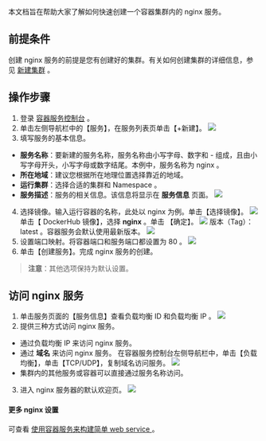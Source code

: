 本文档旨在帮助大家了解如何快速创建一个容器集群内的 nginx 服务。

## 前提条件
创建 nginx 服务的前提是您有创建好的集群。有关如何创建集群的详细信息，参见 [新建集群](http://tce.fsphere.cn/document/product/457/9091) 。

## 操作步骤
1. 登录 [容器服务控制台](http://console.tce.fsphere.cn/ccs) 。
2. 单击左侧导航栏中的【服务】，在服务列表页单击【+新建】。
![](https://mc.qcloudimg.com/static/img/11f7f75d7b051a815da8bfe1e744a8e8/image.png)
3. 填写服务的基本信息。
 - **服务名称**：要新建的服务名称，服务名称由小写字母、数字和 - 组成，且由小写字母开头，小写字母或数字结尾。本例中，服务名称为 nginx 。
 - **所在地域**：建议您根据所在地理位置选择靠近的地域。
 - **运行集群**：选择合适的集群和 Namespace 。
 - **服务描述**：服务的相关信息。该信息将显示在 **服务信息** 页面。
 ![](https://mc.qcloudimg.com/static/img/abb593719ae3c4b7b3b3f79ce68b75a7/image.png)
4. 选择镜像。输入运行容器的名称，此处以 nginx 为例。单击【选择镜像】。
![](https://mc.qcloudimg.com/static/img/2ecf52cd54db7b3cd44eda24f3b3a452/image.png)
单击【 DockerHub 镜像】，选择 **nginx** 。单击 【确定】。
![](https://mc.qcloudimg.com/static/img/0cec90a9a793d8769d586376935bf361/image.png)
版本（Tag）： latest 。容器服务会默认使用最新版本。
![](https://mc.qcloudimg.com/static/img/247064bd27464737d06d02d846c2c227/image.png)
5. 设置端口映射。将容器端口和服务端口都设置为 80 。
![](https://mc.qcloudimg.com/static/img/a86f50da339892896871ab9408514433/image.png)
6. 单击【创建服务】。完成 nginx 服务的创建。
>**注意**：其他选项保持为默认设置。

## 访问 nginx 服务
1. 单击服务页面的【服务信息】查看负载均衡 ID 和负载均衡 IP 。 
![](https://mc.qcloudimg.com/static/img/ce1634fd0c84c6aecfec315f3126d9d6/image.png)
2. 提供三种方式访问 nginx 服务。
 - 通过负载均衡 IP 来访问 nginx 服务。
 - 通过 **域名** 来访问 nginx 服务。
 在容器服务控制台左侧导航栏中，单击【负载均衡】，单击【TCP/UDP】，复制域名访问服务。
 ![](https://mc.qcloudimg.com/static/img/23885bb932bdffb91d0a03b899429225/image.png)
 - 集群内的其他服务或容器可以直接通过服务名称访问。
3. 进入 nginx 服务器的默认欢迎页。
![](https://mc.qcloudimg.com/static/img/a3cbbc5c902bd162210a4615c0955f19/image.png)

#### 更多 nginx 设置

可查看 [使用容器服务来构建简单 web service ](http://tce.fsphere.cn/community/article/223421)。
